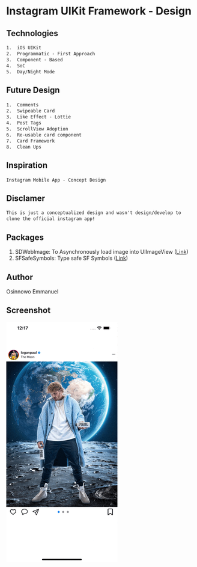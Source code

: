 # Instagram UIKit Framework - Design

## Technologies
    1.  iOS UIKit
    2.  Programmatic - First Approach
    3.  Component - Based 
    4.  SoC
    5.  Day/Night Mode

## Future Design
    1.  Comments
    2.  Swipeable Card
    3.  Like Effect - Lottie 
    4.  Post Tags
    5.  ScrollView Adoption
    6.  Re-usable card component
    7.  Card Framework
    8.  Clean Ups

## Inspiration
    Instagram Mobile App - Concept Design

## Disclamer
    This is just a conceptualized design and wasn't design/develop to clone the official instagram app!

## Packages

1. SDWebImage: To Asynchronously load image into UIImageView ([Link](https://github.com/SDWebImage/SDWebImage))
2. SFSafeSymbols: Type safe SF Symbols ([Link](https://github.com/SFSafeSymbols/SFSafeSymbols))

## Author
Osinnowo Emmanuel

## Screenshot

![image description](Card/screenshot.gif)